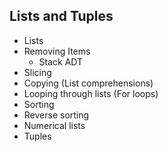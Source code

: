 Lists and Tuples
----------------

* Lists
* Removing Items
  * Stack ADT
* Slicing
* Copying (List comprehensions)
* Looping through lists (For loops)
* Sorting
* Reverse sorting
* Numerical lists
* Tuples